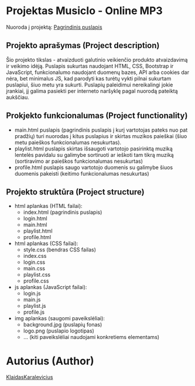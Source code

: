 # Projektas MusicIo - Online MP3

Nuoroda į projektą: [Pagrindinis puslapis](https://klaidaskaralevicius.github.io/ND_1/html/index.html)

## Projekto aprašymas (Project description)

Šio projekto tikslas - atvaizduoti galutinio veikienčio produkto atvaizdavimą ir veikimo idėją. Puslapis sukurtas naudojant HTML, CSS, Bootstrap ir JavaScript, funkcionalumo naudojant duomenų bazes, API arba cookies dar nėra, bet minimalus JS, kad parodyti kas turėtų vykti pilnai sukurtam puslapiui, šiuo metu yra sukurti. Puslapių paleidimui nereikalingi jokie įrankiai, jį galima pasiekti per interneto naršyklę pagal nuorodą pateiktą aukščiau.

## Prokjekto funkcionalumas (Project functionality)

- main.html puslapis (pagrindinis puslapis į kurį vartotojas pateks nuo pat pradžių) turi nuorodas į kitus puslapius ir skirtas muzikos paieškai (šiuo metu paieškos funkcionalumas nesukurtas).
- playlist.html puslapis skirtas išsaugoti vartotojo pasirinktą muziką lentelės pavidalu su galimybe sortiruoti ar ieškoti tam tikrą muziką (sortiravimo ar paieškos funkcionalumas nesukurtas)
- profile.html puslapis saugo vartotojo duomenis su galimybe šiuos duomenis pakeisti (keitimo funkcionalumas nesukurtas)

## Projekto struktūra (Project structure)

- html aplankas (HTML failai):
	- index.html (pagrindinis puslapis)
	- login.html
	- main.html
	- playlist.html 
	- profile.html
- html aplankas (CSS failai):
	- style.css (bendras CSS failas)
 	- index.css
	- login.css
	- main.css
	- playlist.css
	- profile.css
- js aplankas (JavaScript failai):
	- login.js
	- main.js
	- playlist.js
	- profile.js
- img aplankas (saugomi paveikslėliai):
	- background.jpg (puslapių fonas)
 	- logo.png (puslapio logotipas)
  	- ... (kiti paveikslėliai naudojami konkretiems elementams) 

# Autorius (Author)

[KlaidasKaralevicius](https://github.com/KlaidasKaralevicius)
